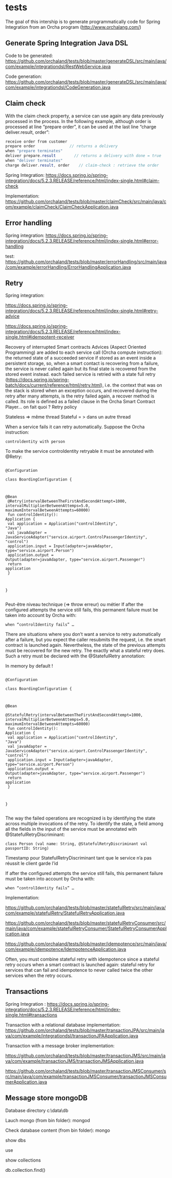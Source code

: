 # tests

The goal of this intership is to generate programmatically code for Spring
Integration from an Orcha program (http://www.orchalang.com/)

## Generate Spring Integration Java DSL

Code to be generated: https://github.com/orchaland/tests/blob/master/generateDSL/src/main/java/com/example/integrationdsl/RestWebService.java

Code generation: https://github.com/orchaland/tests/blob/master/generateDSL/src/main/java/com/example/integrationdsl/CodeGeneration.java

## Claim check

With the claim check property, a service can use again any data previously processed in the process. In the following example, although order is processed at line “prepare order”, it can be used at the last line “charge deliver.result, order”:

```java
receive order from customer
prepare order               // returns a delivery
when "prepare terminates"
deliver prepare.result        // returns a delivery with done = true
when "deliver terminates"
charge deliver.result, order    // claim-check : retrieve the order
```

Spring Integration: https://docs.spring.io/spring-integration/docs/5.2.3.RELEASE/reference/html/index-single.html#claim-check

Implementation: https://github.com/orchaland/tests/blob/master/claimCheck/src/main/java/com/example/claimCheck/ClaimCheckApplication.java

## Error handling

Spring integration: https://docs.spring.io/spring-integration/docs/5.2.3.RELEASE/reference/html/index-single.html#error-handling

test: https://github.com/orchaland/tests/blob/master/errorHandling/src/main/java/com/example/errorHandling/ErrorHandlingApplication.java

## Retry

Spring integration: 

https://docs.spring.io/spring-integration/docs/5.2.3.RELEASE/reference/html/index-single.html#retry-advice

https://docs.spring.io/spring-integration/docs/5.2.3.RELEASE/reference/html/index-single.html#idempotent-receiver

Recovery of interrupted Smart contracts
Advices (Aspect Oriented Programming) are added to each service call (Orcha compute instruction):
the returned state of a succeeded service if stored as an event inside a persistent storage, so, when a smart contact is recovering from a failure, the service is never called again but its final state is recovered from the stored event instead.
each failed service is retried with a state full retry (https://docs.spring.io/spring-batch/docs/current/reference/html/retry.html), i.e. the context that was on the stack is stored when an exception occurs, and recovered during the retry
after many attempts, is the retry failed again, a recover method is called. Its role is defined as a failed clause in the Orcha Smart Contract Player… on fait quoi ?
Retry policy

Stateless => même thread
Stateful = > dans un autre thread

When a service fails it can retry automatically. Suppose the Orcha instruction:

<code>controldentity with person</code>

To make the service controldentity retryable it must be annotated with @Retry:

<code>
@Configuration<br>
class BoardingConfiguration {<br>

   @Bean<br>
   @Retry(intervalBetweenTheFirstAndSecondAttempt=1000, intervalMultiplierBetweenAttemps=5.0, maximumIntervalBetweenAttempts=60000)<br>
   fun controlIdentity(): Application {<br>
       val application = Application("controlIdentity", "Java")<br>
       val javaAdapter = JavaServiceAdapter("service.airport.ControlPassengerIdentity", "control")<br>
       application.input = Input(adapter=javaAdapter, type="service.airport.Person")<br>
       application.output = Output(adapter=javaAdapter, type="service.airport.Passenger")<br>
       return application<br>
   }<br>

}<br>
</code>

Peut-être niveau technique (=> throw erreur) ou métier 
If after the configured attempts the service still fails, this permanent failure must be taken into account by Orcha with:

<code>when “controlIdentity fails” …</code>

There are situations where you don’t want a service to retry automatically after a failure, but you expect the caller resubmits the request, i.e. the smart contract is launched again. Nevertheless, the state of the previous attempts must be recovered for the new retry. The exactly what a stateful retry does. Such a retry must be declared with the @StatefulRetry  annotation:

In memory by default !

<code>
@Configuration<br>
class BoardingConfiguration {<br>

   @Bean<br>
   @StatefulRetry(intervalBetweenTheFirstAndSecondAttempt=1000, intervalMultiplierBetweenAttemps=5.0, maximumIntervalBetweenAttempts=60000)<br>
   fun controlIdentity(): Application {<br>
       val application = Application("controlIdentity", "Java")<br>
       val javaAdapter = JavaServiceAdapter("service.airport.ControlPassengerIdentity", "control")<br>
       application.input = Input(adapter=javaAdapter, type="service.airport.Person")<br>
       application.output = Output(adapter=javaAdapter, type="service.airport.Passenger")<br>
       return application<br>
   }<br>

}<br>
</code>

The way the failed operations are recognized is by identifying the state across multiple invocations of the retry. To identify the state, a field among all the fields in the input of the service must be annotated with @StatefulRetryDiscriminant: 

<code>class Person (val name: String, @StatefulRetryDiscriminant val passportID: String)</code>

Timestamp pour StatefulRetryDiscriminant tant que le service n’a pas réussit le client garde l’id

If after the configured attempts the service still fails, this permanent failure must be taken into account by Orcha with:

<code>when “controlIdentity fails” …</code>

Implementation: 

https://github.com/orchaland/tests/blob/master/statefulRetry/src/main/java/com/example/statefulRetry/StatefulRetryApplication.java

https://github.com/orchaland/tests/blob/master/statefulRetryConsumer/src/main/java/com/example/statefulRetryConsumer/StatefulRetryConsumerApplication.java

https://github.com/orchaland/tests/blob/master/idempotence/src/main/java/com/example/idempotence/IdempotenceApplication.java


Often, you must combine stateful retry with idempotence since a stateful retry occurs when a smart contract is launched again: stateful retry for services that can fail and idempotence to never called twice the other services when the retry occurs. 

## Transactions

Spring Integration : https://docs.spring.io/spring-integration/docs/5.2.3.RELEASE/reference/html/index-single.html#transactions

Transaction with a relational database implementation: https://github.com/orchaland/tests/blob/master/transactionJPA/src/main/java/com/example/integrationdsl/transactionJPAApplication.java

Transaction with a message broker implementation: 

https://github.com/orchaland/tests/blob/master/transactionJMS/src/main/java/com/example/transactionJMS/transactionJMSApplication.java

https://github.com/orchaland/tests/blob/master/transactionJMSConsumer/src/main/java/com/example/transactionJMSConsumer/transactionJMSConsumerApplication.java
## Message store mongoDB

Database directory c:\data\db

Lauch mongo (from bin folder): mongod

Check database content (from bin folder): mongo

show dbs

use <db>

show collections

db.collection.find()